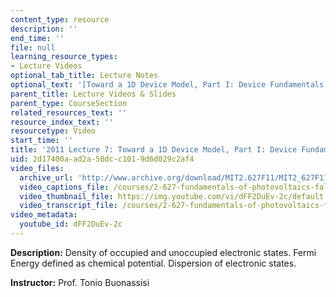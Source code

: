 ```yaml
---
content_type: resource
description: ''
end_time: ''
file: null
learning_resource_types:
- Lecture Videos
optional_tab_title: Lecture Notes
optional_text: '[Toward a 1D Device Model, Part I: Device Fundamentals (PDF - 2.2MB)](resources/mit2_627f13_lec07)'
parent_title: Lecture Videos & Slides
parent_type: CourseSection
related_resources_text: ''
resource_index_text: ''
resourcetype: Video
start_time: ''
title: '2011 Lecture 7: Toward a 1D Device Model, Part I: Device Fundamentals'
uid: 2d17400a-ad2a-50dc-c101-9d6d029c2af4
video_files:
  archive_url: 'http://www.archive.org/download/MIT2.627F11/MIT2_627F11_lec07_300k.mp4 '
  video_captions_file: /courses/2-627-fundamentals-of-photovoltaics-fall-2013/6d28bf5ebc535d4f8438b9dfd0582817_dFF2DuEv-2c.vtt
  video_thumbnail_file: https://img.youtube.com/vi/dFF2DuEv-2c/default.jpg
  video_transcript_file: /courses/2-627-fundamentals-of-photovoltaics-fall-2013/c198c284965ab9daffb20acafd4e2c3b_dFF2DuEv-2c.pdf
video_metadata:
  youtube_id: dFF2DuEv-2c
---
```


**Description:** Density of occupied and unoccupied electronic states. Fermi Energy defined as chemical potential. Dispersion of electronic states.

**Instructor:** Prof. Tonio Buonassisi